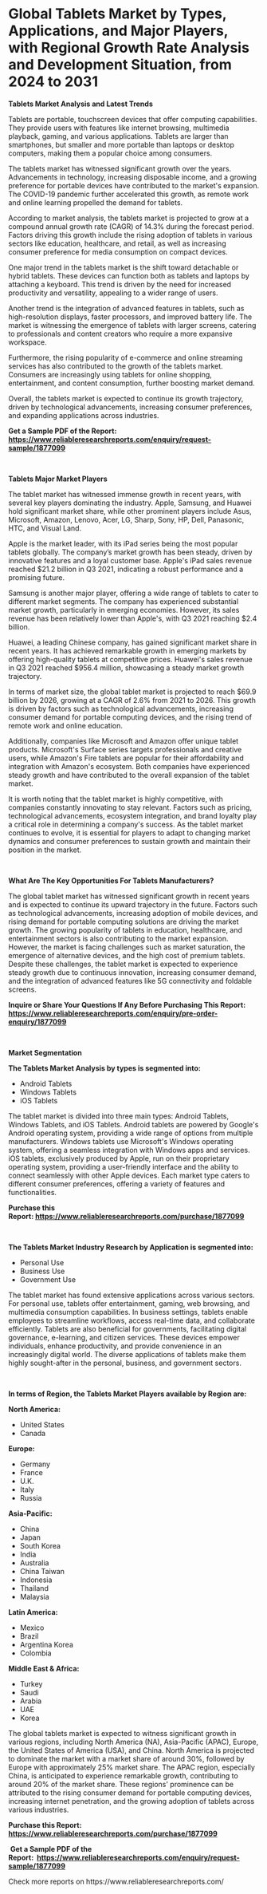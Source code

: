 <p><h1>Global Tablets Market by Types, Applications, and Major Players, with Regional Growth Rate Analysis and Development Situation, from 2024 to 2031</h1></p><p><strong>Tablets Market Analysis and Latest Trends</strong></p>
<p><p>Tablets are portable, touchscreen devices that offer computing capabilities. They provide users with features like internet browsing, multimedia playback, gaming, and various applications. Tablets are larger than smartphones, but smaller and more portable than laptops or desktop computers, making them a popular choice among consumers.</p><p>The tablets market has witnessed significant growth over the years. Advancements in technology, increasing disposable income, and a growing preference for portable devices have contributed to the market's expansion. The COVID-19 pandemic further accelerated this growth, as remote work and online learning propelled the demand for tablets.</p><p>According to market analysis, the tablets market is projected to grow at a compound annual growth rate (CAGR) of 14.3% during the forecast period. Factors driving this growth include the rising adoption of tablets in various sectors like education, healthcare, and retail, as well as increasing consumer preference for media consumption on compact devices.</p><p>One major trend in the tablets market is the shift toward detachable or hybrid tablets. These devices can function both as tablets and laptops by attaching a keyboard. This trend is driven by the need for increased productivity and versatility, appealing to a wider range of users.</p><p>Another trend is the integration of advanced features in tablets, such as high-resolution displays, faster processors, and improved battery life. The market is witnessing the emergence of tablets with larger screens, catering to professionals and content creators who require a more expansive workspace.</p><p>Furthermore, the rising popularity of e-commerce and online streaming services has also contributed to the growth of the tablets market. Consumers are increasingly using tablets for online shopping, entertainment, and content consumption, further boosting market demand.</p><p>Overall, the tablets market is expected to continue its growth trajectory, driven by technological advancements, increasing consumer preferences, and expanding applications across industries.</p></p>
<p><strong>Get a Sample PDF of the Report:&nbsp; <a href="https://www.reliableresearchreports.com/enquiry/request-sample/1877099">https://www.reliableresearchreports.com/enquiry/request-sample/1877099</a></strong></p>
<p>&nbsp;</p>
<p><strong>Tablets Major Market Players</strong></p>
<p><p>The tablet market has witnessed immense growth in recent years, with several key players dominating the industry. Apple, Samsung, and Huawei hold significant market share, while other prominent players include Asus, Microsoft, Amazon, Lenovo, Acer, LG, Sharp, Sony, HP, Dell, Panasonic, HTC, and Visual Land.</p><p>Apple is the market leader, with its iPad series being the most popular tablets globally. The company’s market growth has been steady, driven by innovative features and a loyal customer base. Apple's iPad sales revenue reached $21.2 billion in Q3 2021, indicating a robust performance and a promising future.</p><p>Samsung is another major player, offering a wide range of tablets to cater to different market segments. The company has experienced substantial market growth, particularly in emerging economies. However, its sales revenue has been relatively lower than Apple's, with Q3 2021 reaching $2.4 billion.</p><p>Huawei, a leading Chinese company, has gained significant market share in recent years. It has achieved remarkable growth in emerging markets by offering high-quality tablets at competitive prices. Huawei's sales revenue in Q3 2021 reached $956.4 million, showcasing a steady market growth trajectory.</p><p>In terms of market size, the global tablet market is projected to reach $69.9 billion by 2026, growing at a CAGR of 2.6% from 2021 to 2026. This growth is driven by factors such as technological advancements, increasing consumer demand for portable computing devices, and the rising trend of remote work and online education.</p><p>Additionally, companies like Microsoft and Amazon offer unique tablet products. Microsoft's Surface series targets professionals and creative users, while Amazon's Fire tablets are popular for their affordability and integration with Amazon's ecosystem. Both companies have experienced steady growth and have contributed to the overall expansion of the tablet market.</p><p>It is worth noting that the tablet market is highly competitive, with companies constantly innovating to stay relevant. Factors such as pricing, technological advancements, ecosystem integration, and brand loyalty play a critical role in determining a company's success. As the tablet market continues to evolve, it is essential for players to adapt to changing market dynamics and consumer preferences to sustain growth and maintain their position in the market.</p></p>
<p>&nbsp;</p>
<p><strong>What Are The Key Opportunities For Tablets Manufacturers?</strong></p>
<p><p>The global tablet market has witnessed significant growth in recent years and is expected to continue its upward trajectory in the future. Factors such as technological advancements, increasing adoption of mobile devices, and rising demand for portable computing solutions are driving the market growth. The growing popularity of tablets in education, healthcare, and entertainment sectors is also contributing to the market expansion. However, the market is facing challenges such as market saturation, the emergence of alternative devices, and the high cost of premium tablets. Despite these challenges, the tablet market is expected to experience steady growth due to continuous innovation, increasing consumer demand, and the integration of advanced features like 5G connectivity and foldable screens.</p></p>
<p><strong>Inquire or Share Your Questions If Any Before Purchasing This Report: <a href="https://www.reliableresearchreports.com/enquiry/pre-order-enquiry/1877099">https://www.reliableresearchreports.com/enquiry/pre-order-enquiry/1877099</a></strong></p>
<p>&nbsp;</p>
<p><strong>Market Segmentation</strong></p>
<p><strong>The Tablets Market Analysis by types is segmented into:</strong></p>
<p><ul><li>Android Tablets</li><li>Windows Tablets</li><li>iOS Tablets</li></ul></p>
<p><p>The tablet market is divided into three main types: Android Tablets, Windows Tablets, and iOS Tablets. Android tablets are powered by Google's Android operating system, providing a wide range of options from multiple manufacturers. Windows tablets use Microsoft's Windows operating system, offering a seamless integration with Windows apps and services. iOS tablets, exclusively produced by Apple, run on their proprietary operating system, providing a user-friendly interface and the ability to connect seamlessly with other Apple devices. Each market type caters to different consumer preferences, offering a variety of features and functionalities.</p></p>
<p><strong>Purchase this Report:&nbsp;<a href="https://www.reliableresearchreports.com/purchase/1877099">https://www.reliableresearchreports.com/purchase/1877099</a></strong></p>
<p>&nbsp;</p>
<p><strong>The Tablets Market Industry Research by Application is segmented into:</strong></p>
<p><ul><li>Personal Use</li><li>Business Use</li><li>Government Use</li></ul></p>
<p><p>The tablet market has found extensive applications across various sectors. For personal use, tablets offer entertainment, gaming, web browsing, and multimedia consumption capabilities. In business settings, tablets enable employees to streamline workflows, access real-time data, and collaborate efficiently. Tablets are also beneficial for governments, facilitating digital governance, e-learning, and citizen services. These devices empower individuals, enhance productivity, and provide convenience in an increasingly digital world. The diverse applications of tablets make them highly sought-after in the personal, business, and government sectors.</p></p>
<p>&nbsp;</p>
<p><strong>In terms of Region, the Tablets Market Players available by Region are:</strong></p>
<p>
    <p> <strong> North America: </strong>
        <ul>
            <li>United States</li>
            <li>Canada</li>
        </ul>
        </p> 
    <p> <strong> Europe: </strong>
        <ul>
            <li>Germany</li>
            <li>France</li>
            <li>U.K.</li>
            <li>Italy</li>
            <li>Russia</li>
        </ul>
        </p> 
    <p> <strong> Asia-Pacific: </strong>
        <ul>
            <li>China</li>
            <li>Japan</li>
            <li>South Korea</li>
            <li>India</li>
            <li>Australia</li>
            <li>China Taiwan</li>
            <li>Indonesia</li>
            <li>Thailand</li>
            <li>Malaysia</li>
        </ul>
        </p> 
    <p> <strong> Latin America: </strong>
        <ul>
            <li>Mexico</li>
            <li>Brazil</li>
            <li>Argentina Korea</li>
            <li>Colombia</li>
        </ul>
        </p> 
    <p> <strong> Middle East & Africa: </strong>
        <ul>
            <li>Turkey</li>
            <li>Saudi</li>
            <li>Arabia</li>
            <li>UAE</li>
            <li>Korea</li>
        </ul>
    </p>
    </p>
<p><p>The global tablets market is expected to witness significant growth in various regions, including North America (NA), Asia-Pacific (APAC), Europe, the United States of America (USA), and China. North America is projected to dominate the market with a market share of around 30%, followed by Europe with approximately 25% market share. The APAC region, especially China, is anticipated to experience remarkable growth, contributing to around 20% of the market share. These regions' prominence can be attributed to the rising consumer demand for portable computing devices, increasing internet penetration, and the growing adoption of tablets across various industries.</p></p>
<p><strong>Purchase this Report: <a href="https://www.reliableresearchreports.com/purchase/1877099">https://www.reliableresearchreports.com/purchase/1877099</a></strong></p>
<p>&nbsp;<strong>Get a Sample PDF of the Report:&nbsp;&nbsp;<a href="https://www.reliableresearchreports.com/enquiry/request-sample/1877099">https://www.reliableresearchreports.com/enquiry/request-sample/1877099</a></strong></p>
<p><strong></strong></p>
<p>Check more reports on https://www.reliableresearchreports.com/</p>